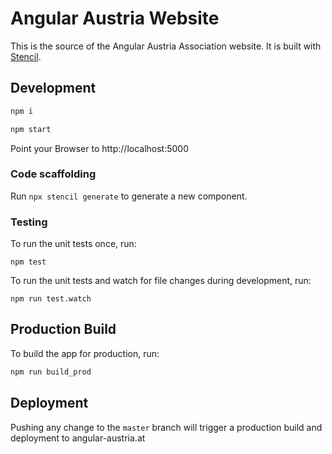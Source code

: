 # Angular Austria Website

This is the source of the Angular Austria Association website. It is built with [Stencil](https://stenciljs.com).

## Development

```bash
npm i
```

```bash
npm start
```

Point your Browser to http://localhost:5000

### Code scaffolding

Run `npx stencil generate` to generate a new component.

### Testing

To run the unit tests once, run:

```
npm test
```

To run the unit tests and watch for file changes during development, run:

```
npm run test.watch
```

## Production Build

To build the app for production, run:

```bash
npm run build_prod
```

## Deployment

Pushing any change to the `master` branch will trigger a production build and deployment to angular-austria.at
